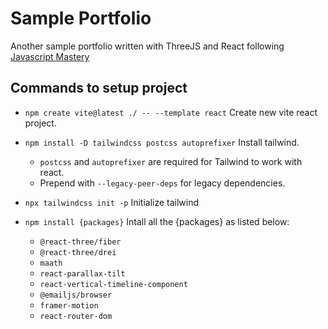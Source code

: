 # Sample Portfolio
Another sample portfolio written with ThreeJS and React following [Javascript Mastery](https://www.youtube.com/watch?v=0fYi8SGA20k)

## Commands to setup project
- `npm create vite@latest ./ -- --template react` Create new vite react project.

- `npm install -D tailwindcss postcss autoprefixer` Install tailwind.
	- `postcss` and `autoprefixer` are required for Tailwind to work with react.
	- Prepend with `--legacy-peer-deps` for legacy dependencies.
- `npx tailwindcss init -p` Initialize tailwind

- `npm install {packages}` Intall all the {packages} as listed below:
    - `@react-three/fiber`
	- `@react-three/drei`
	- `maath`
	- `react-parallax-tilt`
	- `react-vertical-timeline-component`
	- `@emailjs/browser`
	- `framer-motion`
	- `react-router-dom`